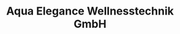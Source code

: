 ---
title: "Aqua Elegance Wellnesstechnik GmbH"
url: /zirl/aqua-elegance-wellnesstechnik-gmbh/
shop: Pool
---